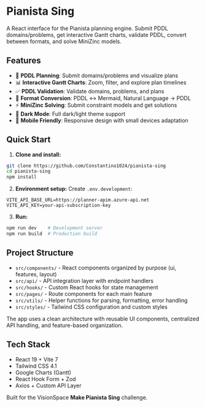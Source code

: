 # Pianista Sing

A React interface for the Pianista planning engine. Submit PDDL domains/problems, get interactive Gantt charts, validate PDDL, convert between formats, and solve MiniZinc models.

## Features

- 🎯 **PDDL Planning**: Submit domains/problems and visualize plans
- 📊 **Interactive Gantt Charts**: Zoom, filter, and explore plan timelines
- ✅ **PDDL Validation**: Validate domains, problems, and plans
- 🔄 **Format Conversion**: PDDL ↔ Mermaid, Natural Language → PDDL
- ⚡ **MiniZinc Solving**: Submit constraint models and get solutions
- 🌙 **Dark Mode**: Full dark/light theme support
- 📱 **Mobile Friendly**: Responsive design with small devices adaptation

## Quick Start

1. **Clone and install:**
```bash
git clone https://github.com/Constantino1024/pianista-sing
cd pianista-sing
npm install
```

2. **Environment setup:**
Create `.env.development`:
```env
VITE_API_BASE_URL=https://planner-apim.azure-api.net
VITE_API_KEY=your-api-subscription-key
```

3. **Run:**
```bash
npm run dev    # Development server
npm run build  # Production build
```

## Project Structure

- `src/components/` - React components organized by purpose (ui, features, layout)
- `src/api/` - API integration layer with endpoint handlers
- `src/hooks/` - Custom React hooks for state management
- `src/pages/` - Route components for each main feature
- `src/utils/` - Helper functions for parsing, formatting, error handling
- `src/styles/` - Tailwind CSS configuration and custom styles

The app uses a clean architecture with reusable UI components, centralized API handling, and feature-based organization.

## Tech Stack

- React 19 + Vite 7
- Tailwind CSS 4.1
- Google Charts (Gantt)
- React Hook Form + Zod
- Axios + Custom API Layer

Built for the VisionSpace **Make Pianista Sing** challenge.
